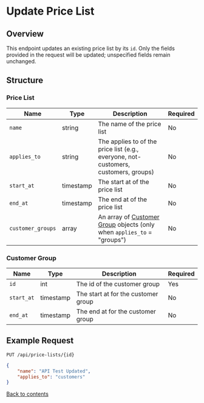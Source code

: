 # Update Price List

## Overview

This endpoint updates an existing price list by its `id`. Only the fields provided in the request will be updated; unspecified fields remain unchanged.

## Structure

### Price List

| Name                | Type      | Description                                                                               | Required |
|---------------------|-----------|-------------------------------------------------------------------------------------------|----------|
| `name`              | string    | The name of the price list                                                                | No       |
| `applies_to`        | string    | The applies to of the price list (e.g., everyone, not-customers, customers, groups)       | No       |
| `start_at`          | timestamp | The start at of the price list                                                            | No       |
| `end_at`            | timestamp | The end at of the price list                                                              | No       |
| `customer_groups`   | array     | An array of [Customer Group](#customer-group) objects (only when `applies_to` = "groups") | No       |

### Customer Group

| Name       | Type      | Description                         | Required  |
|------------|-----------|-------------------------------------|-----------|
| `id`       | int       | The id of the customer group        | Yes       |
| `start_at` | timestamp | The start at for the customer group | No        |
| `end_at`   | timestamp | The end at for the customer group   | No        |

## Example Request

```http request
PUT /api/price-lists/{id}
```

```json lines
{
    "name": "API Test Updated",
    "applies_to": "customers"
}
```

[Back to contents](../../README.md#table-of-contents)
